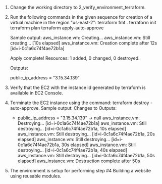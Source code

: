 1. Change the working directory to 2_verify_environment_terraform.
2. Run the following commands in the given sequence for creation of a virtual machine in the region "us-east-2":
	terraform fmt .
	terraform init
	terraform plan
	terraform apply-auto-approve

	Sample output:
	aws_instance.vm: Creating...
	aws_instance.vm: Still creating... [10s elapsed]
	aws_instance.vm: Creation complete after 12s [id=i-0c1a6c74f4ae72b1a]

	Apply complete! Resources: 1 added, 0 changed, 0 destroyed.

	Outputs:

	public_ip_address = "3.15.34.139"
3. Verify that the EC2 with the instance id generated by terraform is available in EC2 Console.
4. Terminate the EC2 instance using the command: terraform destroy -auto-approve. Sample output:
	Changes to Outputs:
	  - public_ip_address = "3.15.34.139" -> null
	aws_instance.vm: Destroying... [id=i-0c1a6c74f4ae72b1a]
	aws_instance.vm: Still destroying... [id=i-0c1a6c74f4ae72b1a, 10s elapsed]
	aws_instance.vm: Still destroying... [id=i-0c1a6c74f4ae72b1a, 20s elapsed]
	aws_instance.vm: Still destroying... [id=i-0c1a6c74f4ae72b1a, 30s elapsed]
	aws_instance.vm: Still destroying... [id=i-0c1a6c74f4ae72b1a, 40s elapsed]
	aws_instance.vm: Still destroying... [id=i-0c1a6c74f4ae72b1a, 50s elapsed]
	aws_instance.vm: Destruction complete after 50s
5. The environment is setup for performing step #4 Building a website using reusable modules.
